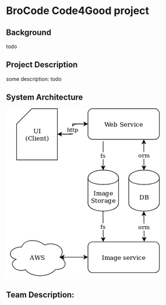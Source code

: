 # BroCode Code4Good project

## Background

todo

## Project Description

some description: todo

## System Architecture

![Archi](./assets/BroCode-architecture.png)

## Team Description: